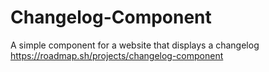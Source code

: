 # Changelog-Component
A simple component for a website that displays a changelog
https://roadmap.sh/projects/changelog-component
